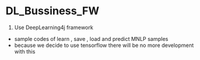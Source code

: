 # DL_Bussiness_FW

1. Use DeepLearning4j framework 
  - sample codes of learn , save , load and predict MNLP samples  
  - because we decide to use tensorflow there will be no more development with this 
